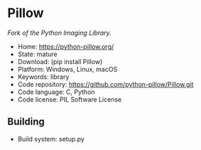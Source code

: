 # Pillow

_Fork of the Python Imaging Library._

- Home: https://python-pillow.org/
- State: mature
- Download: (pip install Pillow)
- Platform: Windows, Linux, macOS
- Keywords: library
- Code repository: https://github.com/python-pillow/Pillow.git
- Code language: C, Python
- Code license: PIL Software License

## Building

- Build system: setup.py
